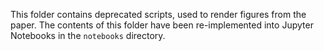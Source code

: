 This folder contains deprecated scripts, used to render figures from the paper.
The contents of this folder have been re-implemented into Jupyter Notebooks in the `notebooks` directory.